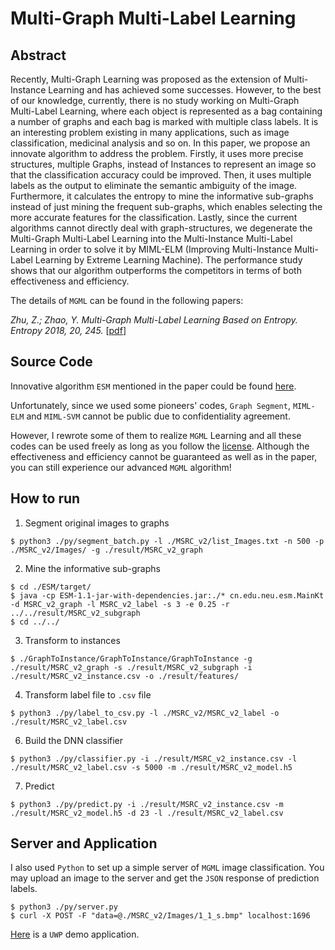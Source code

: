 # Multi-Graph Multi-Label Learning

## Abstract

Recently, Multi-Graph Learning was proposed as the extension of Multi-Instance Learning and has achieved some successes. However, to the best of our knowledge, currently, there is no study working on Multi-Graph Multi-Label Learning, where each object is represented as a bag containing a number of graphs and each bag is marked with multiple class labels. It is an interesting problem existing in many applications, such as image classification, medicinal analysis and so on. In this paper, we propose an innovate algorithm to address the problem. Firstly, it uses more precise structures, multiple Graphs, instead of Instances to represent an image so that the classification accuracy could be improved. Then, it uses multiple labels as the output to eliminate the semantic ambiguity of the image. Furthermore, it calculates the entropy to mine the informative sub-graphs instead of just mining the frequent sub-graphs, which enables selecting the more accurate features for the classification. Lastly, since the current algorithms cannot directly deal with graph-structures, we degenerate the Multi-Graph Multi-Label Learning into the Multi-Instance Multi-Label Learning in order to solve it by MIML-ELM (Improving Multi-Instance Multi-Label Learning by Extreme Learning Machine). The performance study shows that our algorithm outperforms the competitors in terms of both effectiveness and efficiency.

The details of `MGML` can be found in the following papers:

*Zhu, Z.; Zhao, Y.	Multi-Graph Multi-Label Learning Based on Entropy. Entropy 2018, 20, 245.* [[pdf](/entropy-20-00245.pdf)]

## Source Code

Innovative algorithm `ESM` mentioned in the paper could be found [here](/ESM).

Unfortunately, since we used some pioneers' codes, `Graph Segment`, `MIML-ELM` and `MIML-SVM` cannot be public due to confidentiality agreement.

However, I rewrote some of them to realize `MGML` Learning and all these codes can be used freely as long as you follow the [license](/LICENSE). Although the effectiveness and efficiency cannot be guaranteed as well as in the paper, you can still experience our advanced `MGML` algorithm!

## How to run

1. Segment original images to graphs

```
$ python3 ./py/segment_batch.py -l ./MSRC_v2/list_Images.txt -n 500 -p ./MSRC_v2/Images/ -g ./result/MSRC_v2_graph
```

2. Mine the informative sub-graphs

```
$ cd ./ESM/target/
$ java -cp ESM-1.1-jar-with-dependencies.jar:./* cn.edu.neu.esm.MainKt -d MSRC_v2_graph -l MSRC_v2_label -s 3 -e 0.25 -r ../../result/MSRC_v2_subgraph
$ cd ../../
```

3. Transform to instances

```
$ ./GraphToInstance/GraphToInstance/GraphToInstance -g ./result/MSRC_v2_graph -s ./result/MSRC_v2_subgraph -i ./result/MSRC_v2_instance.csv -o ./result/features/
```

4. Transform label file to `.csv` file

```
$ python3 ./py/label_to_csv.py -l ./MSRC_v2/MSRC_v2_label -o ./result/MSRC_v2_label.csv
```

6. Build the DNN classifier

```
$ python3 ./py/classifier.py -i ./result/MSRC_v2_instance.csv -l ./result/MSRC_v2_label.csv -s 5000 -m ./result/MSRC_v2_model.h5
```

7. Predict

```
$ python3 ./py/predict.py -i ./result/MSRC_v2_instance.csv -m ./result/MSRC_v2_model.h5 -d 23 -l ./result/MSRC_v2_label.csv
```

## Server and Application

I also used `Python` to set up a simple server of `MGML` image classification. You may upload an image to the server and get the `JSON` response of prediction labels.

```
$ python3 ./py/server.py
$ curl -X POST -F "data=@./MSRC_v2/Images/1_1_s.bmp" localhost:1696
```

[Here](/App) is a `UWP` demo application.